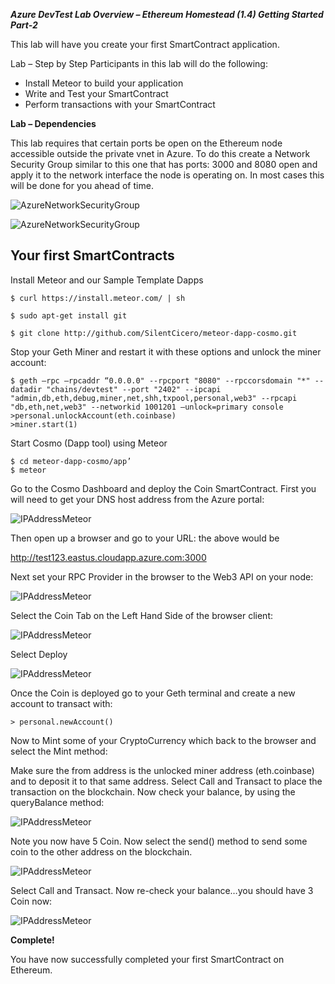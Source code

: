 ***Azure DevTest Lab Overview – Ethereum Homestead (1.4) Getting Started Part-2***

This lab will have you create your first SmartContract application.

Lab – Step by Step 
Participants in this lab will do the following:

- Install Meteor to build your application
- Write and Test your SmartContract
- Perform transactions with your SmartContract

**Lab – Dependencies**

This lab requires that certain ports be open on the Ethereum node accessible outside the private vnet in Azure.  To do this create a Network Security Group similar to this one that has ports: 3000 and 8080 open and apply it to the network interface the node is operating on.  In most cases this will be done for you ahead of time.

![AzureNetworkSecurityGroup](https://raw.githubusercontent.com/Azure/azure-blockchain-projects/master/baas-artifacts/linux-ethereum-homg/assets/netsecuritygroup.png)

![AzureNetworkSecurityGroup](https://raw.githubusercontent.com/Azure/azure-blockchain-projects/master/baas-artifacts/linux-ethereum-homg/assets/applytonic.png)

## Your first SmartContracts ##
Install Meteor and our Sample Template Dapps
```
$ curl https://install.meteor.com/ | sh

$ sudo apt-get install git

$ git clone http://github.com/SilentCicero/meteor-dapp-cosmo.git

```
Stop your Geth Miner and restart it with these options and unlock the miner account:
```
$ geth –rpc –rpcaddr “0.0.0.0" --rpcport "8080" --rpccorsdomain "*" --datadir "chains/devtest" --port "2402" --ipcapi "admin,db,eth,debug,miner,net,shh,txpool,personal,web3" --rpcapi "db,eth,net,web3" --networkid 1001201 –unlock=primary console
>personal.unlockAccount(eth.coinbase)
>miner.start(1)
```
Start Cosmo (Dapp tool) using Meteor
```
$ cd meteor-dapp-cosmo/app’
$ meteor 
```
Go to the Cosmo Dashboard and deploy the Coin SmartContract.  First you will need to get your DNS host address from the Azure portal:

![IPAddressMeteor](https://raw.githubusercontent.com/Azure/azure-blockchain-projects/master/baas-artifacts/linux-ethereum-homg/assets/ipmeteor.png)

Then open up a browser and go to your URL: the above would be 

http://test123.eastus.cloudapp.azure.com:3000

Next set your RPC Provider in the browser to the Web3 API on your node:

![IPAddressMeteor](https://raw.githubusercontent.com/Azure/azure-blockchain-projects/master/baas-artifacts/linux-ethereum-homg/assets/rpcprovider.png)

Select the Coin Tab on the Left Hand Side of the browser client:


![IPAddressMeteor](https://raw.githubusercontent.com/Azure/azure-blockchain-projects/master/baas-artifacts/linux-ethereum-homg/assets/coin.png)

Select Deploy

![IPAddressMeteor](https://raw.githubusercontent.com/Azure/azure-blockchain-projects/master/baas-artifacts/linux-ethereum-homg/assets/coindeploy.png)

Once the Coin is deployed go to your Geth terminal and create a new account to transact with:

``> personal.newAccount()``

Now to Mint some of your CryptoCurrency which back to the browser and select the Mint method:

Make sure the from address is the unlocked miner address (eth.coinbase) and to deposit it to that same address.  Select Call and Transact to place the transaction on the blockchain.
Now check your balance, by using the queryBalance method:

![IPAddressMeteor](https://raw.githubusercontent.com/Azure/azure-blockchain-projects/master/baas-artifacts/linux-ethereum-homg/assets/balance.png)

Note you now have 5 Coin.  Now select the send() method to send some coin to the other address on the blockchain.  

![IPAddressMeteor](https://raw.githubusercontent.com/Azure/azure-blockchain-projects/master/baas-artifacts/linux-ethereum-homg/assets/send.png)

Select Call and Transact.  Now re-check your balance…you should have 3 Coin now:

![IPAddressMeteor](https://raw.githubusercontent.com/Azure/azure-blockchain-projects/master/baas-artifacts/linux-ethereum-homg/assets/recheck.png)

**Complete!**

You have now successfully completed your first SmartContract on Ethereum.